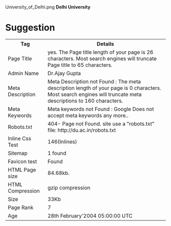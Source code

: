 <html>
<body>
<backgroundimage>University_of_Delhi.png</backgroundimage>
<b>Delhi University</b>
<h1> Suggestion </h1>
<table>
<tr>
<th> Tag </th>
<th> Details</th>
</tr>
<tr>
<td>Page Title</td>
<td>yes.
The Page title length of your page is 26 characters. Most search engines will truncate Page title to 65 characters.</td>
</tr>
<tr>
<td>Admin Name</td>
<td>Dr.Ajay Gupta</td>
</tr>
<tr>
<td>Meta Description</td> 
<td>Meta Description not Found : The meta description length of your page is 0 characters. Most search engines will truncate meta descriptions to 160 characters.</td>
</tr>
<tr>
<td>Meta Keywords</td>
<td>Meta keywords not Found : Google Does not accept meta keywords any more..</td>
</tr>
<tr>
<td>Robots.txt</td>
<td>404- Page not Found.
site use a "robots.txt" file: http://du.ac.in/robots.txt</td>
</tr>
<tr>
<td>Inline Css Test</td>
<td>146(Inlines)</td>
</tr>
<tr>
<td>Sitemap</td>
<td>1 found</td>
</tr>
<tr>
<td>Favicon test</td>
<td>Found</td>
</tr>
<tr>
<td>HTML Page size</td>
<td>84.68kb.</td>
</tr>
<tr>
<td>HTML Compression </td>
<td>gzip compression</td>
</tr>
<tr>
<td> Size </td>
<td>33Kb</td>
</tr>
<tr>
<td>Page Rank</td>
<td>7</td>
</tr>
<tr>
<td>Age</td>
<td>28th February'2004 05:00:00 UTC</td>
</tr>


</table>
<body/>
<html/>
